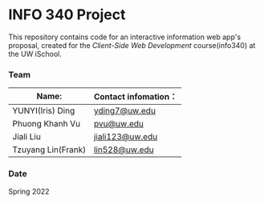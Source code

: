 # INFO 340 Project

This repository contains code for an interactive information web app's proposal,
created for the _Client-Side Web Development_ course(info340) at the UW iSchool.

### Team
|  Name:   | Contact infomation：  |
|  ----  | ----  |
| YUNYI(Iris) Ding  | yding7@uw.edu|
|  Phuong Khanh Vu | pvu@uw.edu |
|  Jiali Liu | jiali123@uw.edu |
| Tzuyang Lin(Frank) | lin528@uw.edu |

### Date

Spring 2022
